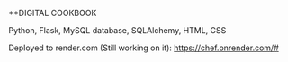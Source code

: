 **DIGITAL COOKBOOK

Python, Flask, MySQL database, SQLAlchemy, HTML, CSS

Deployed to render.com (Still working on it): 
https://chef.onrender.com/#
